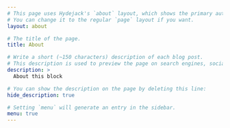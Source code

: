 ```yaml
---
# This page uses Hydejack's `about` layout, which shows the primary author's picture and about text at the top.
# You can change it to the regular `page` layout if you want.
layout: about

# The title of the page.
title: About

# Write a short (~150 characters) description of each blog post.
# This description is used to preview the page on search engines, social media, etc.
description: >
  About this block

# You can show the description on the page by deleting this line:
hide_description: true

# Setting `menu` will generate an entry in the sidebar.
menu: true
---
```

